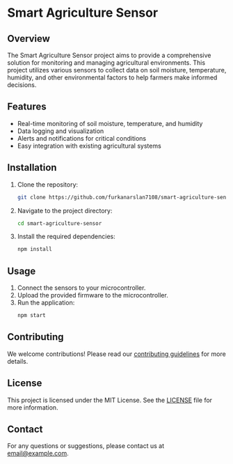 # Smart Agriculture Sensor

## Overview
The Smart Agriculture Sensor project aims to provide a comprehensive solution for monitoring and managing agricultural environments. This project utilizes various sensors to collect data on soil moisture, temperature, humidity, and other environmental factors to help farmers make informed decisions.

## Features
- Real-time monitoring of soil moisture, temperature, and humidity
- Data logging and visualization
- Alerts and notifications for critical conditions
- Easy integration with existing agricultural systems

## Installation
1. Clone the repository:
    ```bash
    git clone https://github.com/furkanarslan7108/smart-agriculture-sensor.git
    ```
2. Navigate to the project directory:
    ```bash
    cd smart-agriculture-sensor
    ```
3. Install the required dependencies:
    ```bash
    npm install
    ```

## Usage
1. Connect the sensors to your microcontroller.
2. Upload the provided firmware to the microcontroller.
3. Run the application:
    ```bash
    npm start
    ```

## Contributing
We welcome contributions! Please read our [contributing guidelines](CONTRIBUTING.md) for more details.

## License
This project is licensed under the MIT License. See the [LICENSE](LICENSE) file for more information.

## Contact
For any questions or suggestions, please contact us at [email@example.com](mailto:email@example.com).
